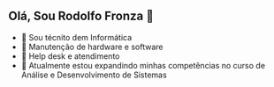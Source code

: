 ## Olá, Sou Rodolfo Fronza 👋


- 🔴 Sou técnito dem Informática
- 🔴 Manutenção de hardware e software
- 🔴 Help desk e atendimento
- 🔴 Atualmente estou expandindo minhas competências no curso de Análise e Desenvolvimento de Sistemas
